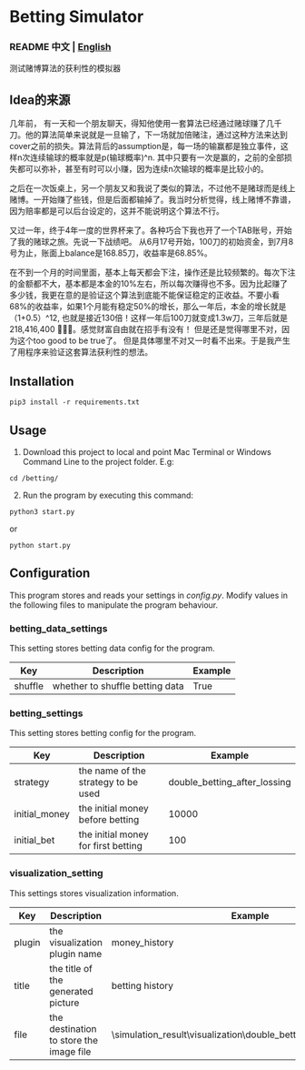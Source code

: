 # Betting Simulator

### README 中文 | [English](README.md)

测试赌博算法的获利性的模拟器

## Idea的来源
几年前， 有一天和一个朋友聊天，得知他使用一套算法已经通过赌球赚了几千刀。他的算法简单来说就是一旦输了，下一场就加倍赌注，通过这种方法来达到cover之前的损失。算法背后的assumption是，每一场的输赢都是独立事件，这样n次连续输球的概率就是p(输球概率)^n. 其中只要有一次是赢的，之前的全部损失都可以弥补，甚至有时可以小赚，因为连续n次输球的概率是比较小的。

之后在一次饭桌上，另一个朋友又和我说了类似的算法，不过他不是赌球而是线上赌博。一开始赚了些钱，但是后面都输掉了。我当时分析觉得，线上赌博不靠谱，因为赔率都是可以后台设定的，这并不能说明这个算法不行。

又过一年，终于4年一度的世界杯来了。各种巧合下我也开了一个TAB账号，开始了我的赌球之旅。先说一下战绩吧。 从6月17号开始，100刀的初始资金，到7月8号为止，账面上balance是168.85刀，收益率是68.85%。

在不到一个月的时间里面，基本上每天都会下注，操作还是比较频繁的。每次下注的金额都不大，基本都是本金的10%左右，所以每次赚得也不多。因为比起赚了多少钱，我更在意的是验证这个算法到底能不能保证稳定的正收益。不要小看68%的收益率，如果1个月能有稳定50%的增长，那么一年后，本金的增长就是（1+0.5）^12, 也就是接近130倍！这样一年后100刀就变成1.3w刀，三年后就是218,416,400 :money_mouth_face::money_mouth_face::money_mouth_face:。感觉财富自由就在招手有没有！
但是还是觉得哪里不对，因为这个too good to be true了。 但是具体哪里不对又一时看不出来。于是我产生了用程序来验证这套算法获利性的想法。


## Installation
```
pip3 install -r requirements.txt
```

## Usage
1. Download this project to local and point Mac Terminal or Windows Command Line to the project folder. E.g:
```
cd /betting/
```
2. Run the program by executing this command:
```
python3 start.py
```
or
```
python start.py
```

## Configuration
This program stores and reads your settings in _config.py_. Modify values in the following files to manipulate the program behaviour.

### betting_data_settings
This setting stores betting data config for the program.

| Key | Description | Example |
| --- | --- | --- |
| shuffle | whether to shuffle betting data | True |



### betting_settings
This setting stores betting config for the program.

| Key | Description | Example |
| --- | --- | --- |
| strategy | the name of the strategy to be used | double_betting_after_lossing |
| initial_money | the initial money before betting | 10000 |
| initial_bet | the initial money for first betting| 100 |



### visualization_setting
This settings stores visualization information.

| Key | Description | Example |
| --- | --- | --- |
| plugin | the visualization plugin name | money_history |
| title | the title of the generated picture | betting history |
| file | the destination to store the image file| \simulation_result\visualization\double_betting_after_lossing.html |
